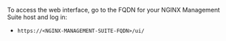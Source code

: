 To access the web interface, go to the FQDN for your NGINX Management Suite host and log in:

- `https://<NGINX-MANAGEMENT-SUITE-FQDN>/ui/`

<!-- Do not remove. Keep this code at the bottom of the include -->
<!-- DOCS-1052 -->